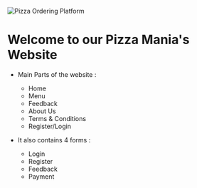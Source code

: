 ![Pizza Ordering Platform](https://cdn.glitch.com/799fa2f6-bf13-4ae4-b500-de8e5a32b3db%2Fstqa%20gif.gif?v=1604908864775)

# Welcome to our Pizza Mania's Website

- Main Parts of the website :

  - Home
  - Menu
  - Feedback
  - About Us
  - Terms & Conditions
  - Register/Login

- It also contains 4 forms :

  - Login
  - Register
  - Feedback
  - Payment
